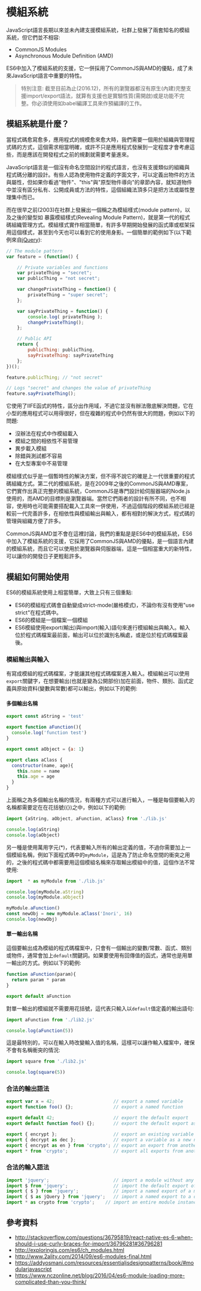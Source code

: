 # 模組系統

JavaScript語言長期以來並未內建支援模組系統，社群上發展了兩套知名的模組系統，但它們並不相容:

- CommonJS Modules
- Asynchronous Module Definition (AMD)

ES6中加入了模組系統的支援，它一併採用了CommonJS與AMD的優點，成了未來JavaScript語言中重要的特性。

> 特別注意: 截至目前為止(2016.12)，所有的瀏覽器都沒有原生(內建)完整支援import/export語法，就算有支援也是實驗性質(需開啟)或是功能不完整。你必須使用如babel編譯工具來作預編譯的工作。

## 模組系統是什麼？

當程式碼愈寫愈多，應用程式的規模愈來愈大時，我們需要一個用於組織與管理程式碼的方式，這個需求相當明確，或許不只是應用程式發展到一定程度才會考慮這些，而是應該在開發程式之前的規劃就需要考量進來。

JavaScript語言是一個沒有命名空間設計的程式語言，也沒有支援類似的組織與程式碼分離的設計。有些人認為使用物件定義的字面文字，可以定義出物件的方法與屬性，但如果你看過"物件"、"this"與"原型物件導向"的章節內容，就知道物件中並沒有區分私有、公開成員或方法的特性，這個組織法頂多只是把方法或屬性整理集中而已。

而在很早之前(2003)在社群上發展出一個稱之為模組樣式(module pattern)，以及之後的變型如 暴露模組樣式(Revealing Module Pattern)，就是第一代的程式碼組織管理方式。模組樣式實作相當簡單，有許多早期開始發展的函式庫或框架採用這個樣式，甚至到今天也可以看到它的使用身影。一個簡單的範例如下(以下範例來自[jQuery](https://learn.jquery.com/code-organization/concepts/)):

```js
// The module pattern
var feature = (function() {

    // Private variables and functions
    var privateThing = "secret";
    var publicThing = "not secret";

    var changePrivateThing = function() {
        privateThing = "super secret";
    };

    var sayPrivateThing = function() {
        console.log( privateThing );
        changePrivateThing();
    };

    // Public API
    return {
        publicThing: publicThing,
        sayPrivateThing: sayPrivateThing
    };
})();

feature.publicThing; // "not secret"

// Logs "secret" and changes the value of privateThing
feature.sayPrivateThing();
```

它使用了IIFE函式的特性，區分出作用域，不過它並沒有辦法徹底解決問題，它在小型的應用程式可以用得很好，但在複雜的程式中仍然有很大的問題，例如以下的問題:

- 沒辦法在程式中作模組載入
- 模組之間的相依性不易管理
- 異步載入模組
- 除錯與測試都不容易
- 在大型專案中不易管理

模組樣式似乎是一個暫時性的解決方案，但不得不說它的確是上一代很重要的程式碼組織方式。第二代的模組系統，是在2009年之後的CommonJS與AMD專案，它們實作出真正完整的模組系統，CommonJS是專門設計給伺服器端的Node.js使用的，而AMD的目標則是瀏覽器端。當然它們兩者的設計有所不同，也不相容，使用時也可能需要搭配載入工具來一併使用，不過這個階段的模組系統已經是較前一代完善許多，在相依性與模組輸出與輸入，都有相對的解決方式，程式碼的管理與組織方便了許多。

CommonJS與AMD並不會在這裡討論，我們的重點是是ES6中的模組系統，ES6中加入了模組系統的支援，它採用了CommonJS與AMD的優點，是一個語言內建的模組系統，而且它可以使用於瀏覽器與伺服器端，這是一個相當重大的新特性，可以讓你的開發日子更輕鬆許多。

## 模組如何開始使用

ES6的模組系統使用上相當簡單，大致上只有三個重點:

- ES6的模組程式碼會自動變成strict-mode(嚴格模式)，不論你有沒有使用"use strict"在程式碼中。
- ES6的模組是一個檔案一個模組
- ES6模組使用export(輸出)與import(輸入)語句來進行模組輸出與輸入。輸入位於程式碼檔案最前面，輸出可以位於識別名稱處，或是位於程式碼檔案最後。

### 模組輸出與輸入

有寫成模組的程式碼檔案，才能讓其他程式碼檔案進入輸入。模組輸出可以使用`export`關鍵字，在想要輸出(也就是變為公開部份)加在前面，物件、類別、函式定義與原始資料(變數與常數)都可以輸出，例如以下的範例:

#### 多個輸出名稱

```js
export const aString = 'test'

export function aFunction(){
  console.log('function test')
}

export const aObject = {a: 1}

export class aClass {
  constructor(name, age){
    this.name = name
    this.age = age
  }
}
```

上面稱之為多個輸出名稱的情況，有兩種方式可以進行輸入，一種是每個要輸入的名稱都需要定在在花括號({})之中，例如以下的範例:

```js
import {aString, aObject, aFunction, aClass} from './lib.js'

console.log(aString)
console.log(aObject)
```

另一種是使用萬用字元(\*)，代表要輸入所有的輸出定義的值，不過你需要加上一個模組名稱，例如下面程式碼中的`myModule`，這是為了防止命名空間的衝突之用的，之後的程式碼中都需要用這個模組名稱來存取輸出模組中的值，這個作法不常使用:

```js
import  * as myModule from './lib.js'

console.log(myModule.aString)
console.log(myModule.aObject)

myModule.aFunction()
const newObj = new myModule.aClass('Inori', 16)
console.log(newObj)
```

#### 單一輸出名稱

這個要輸出成為模組的程式碼檔案中，只會有一個輸出的變數/常數、函式、類別或物件，通常會加上`default`關鍵詞。如果要使用有回傳值的函式，通常也是用單一輸出的方式。例如以下的範例:

```js
function aFunction(param){
  return param * param
}

export default aFunction
```

對單一輸出的模組就不需要用花括號，這代表只輸入以`default`值定義的輸出語句:

```js
import aFunction from './lib2.js'

console.log(aFunction(5))
```

這是最特別的，可以在輸入時改變輸入值的名稱，這樣可以讓作輸入檔案中，確保不會有名稱衝突的情況:

```js
import square from './lib2.js'

console.log(square(5))
```

### 合法的輸出語法

```js
export var x = 42;                      // export a named variable
export function foo() {};               // export a named function

export default 42;                      // export the default export
export default function foo() {};       // export the default export as a function

export { encrypt };                     // export an existing variable
export { decrypt as dec };              // export a variable as a new name
export { encrypt as en } from 'crypto'; // export an export from another module
export * from 'crypto';                 // export all exports from another module
```

### 合法的輸入語法

```js
import 'jquery';                        // import a module without any import bindings
import $ from 'jquery';                 // import the default export of a module
import { $ } from 'jquery';             // import a named export of a module
import { $ as jQuery } from 'jquery';   // import a named export to a different name
import * as crypto from 'crypto';    // import an entire module instance object
```

## 參考資料

- http://stackoverflow.com/questions/36795819/react-native-es-6-when-should-i-use-curly-braces-for-import/36796281#36796281
- http://exploringjs.com/es6/ch_modules.html
- http://www.2ality.com/2014/09/es6-modules-final.html
- https://addyosmani.com/resources/essentialjsdesignpatterns/book/#modularjavascript
- https://www.nczonline.net/blog/2016/04/es6-module-loading-more-complicated-than-you-think/
